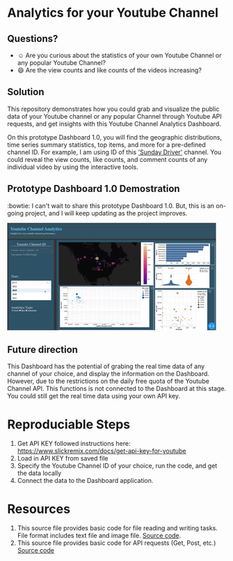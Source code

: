 # Analytics for your Youtube Channel

## Questions?
- :relaxed: Are you curious about the statistics of your own Youtube Channel or any popular Youtube Channel? 
- :smile: Are the view counts and like counts of the videos increasing?

## Solution
This repository demonstrates how you could grab and visualize the public data of your Youtube channel or any popular Channel through Youtube API requests, and get insights with this Youtube Channel Analytics Dashboard. 

On this prototype Dashboard 1.0, you will find the geographic distributions, time series summary statistics, top items, and more for a pre-defined channel ID. For example, I am using ID of this ['Sunday Driver'](https://www.youtube.com/channel/UCqkS7xyIlwNPhbHn_gMlTFw) channel. You could reveal the view counts, like counts, and comment counts of any individual video by using the interactive tools. 

## Prototype Dashboard 1.0 Demostration
:bowtie: I can't wait to share this prototype Dashboard 1.0. But, this is an on-going project, and I will keep updating as the project improves.

![prototype Dashboard 1.0](https://github.com/Luming-ubc/Dashboard_for_Youtube_Channel_Analytics/blob/main/image/giphy.gif)

## Future direction
This Dashboard has the potential of grabing the real time data of any channel of your choice, and display the information on the Dashboard. However, due to the restrictions on the daily free quota of the Youtube Channel API. This functions is not connected to the Dashboard at this stage. You could still get the real time data using your own API key. 

# Reproduciable Steps
1. Get API KEY followed instructions here: https://www.slickremix.com/docs/get-api-key-for-youtube
2. Load in API KEY from saved file
3. Specify the Youtube Channel ID of your choice, run the code, and get the data locally
4. Connect the data to the Dashboard application.

# Resources
1. This source file provides basic code for file reading and writing tasks. File format includes text file and image file. [Source code](https://github.com/Luming-ubc/Dashboard_for_Youtube_Channel_Analytics/blob/main/resources/open_files.py).
2. This source file provides basic code for API requests (Get, Post, etc.) [Source code](https://github.com/Luming-ubc/Dashboard_for_Youtube_Channel_Analytics/blob/main/resources/api_request.py)


